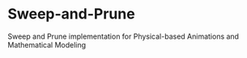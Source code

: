 # Sweep-and-Prune
Sweep and Prune implementation for Physical-based Animations and Mathematical Modeling
